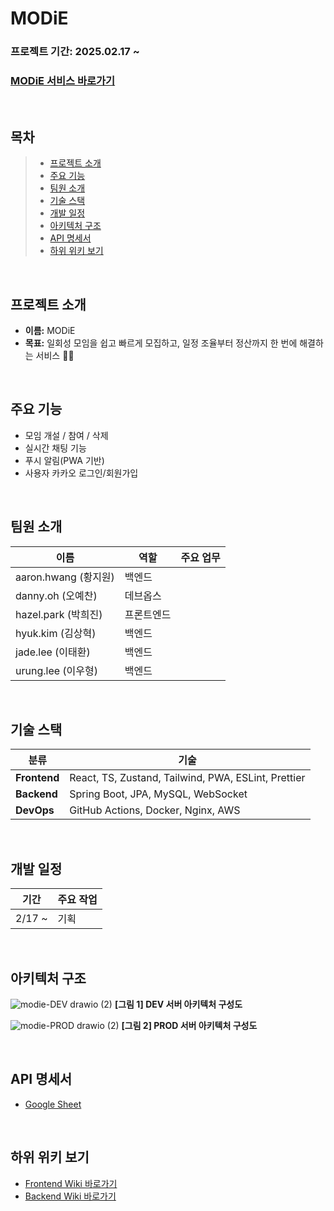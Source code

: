 # MODiE

### 프로젝트 기간: 2025.02.17 ~

### [MODiE 서비스 바로가기](https://www.google.com)

<br />

## 목차

> - [프로젝트 소개](#프로젝트-소개)
> - [주요 기능](#주요-기능)
> - [팀원 소개](#팀원-소개)
> - [기술 스택](#기술-스택)
> - [개발 일정](#개발-일정)
> - [아키텍처 구조](#아키텍처-구조)
> - [API 명세서](#API-명세서)
> - [하위 위키 보기](#하위-위키-보기)

<br />

## 프로젝트 소개

- **이름:** MODiE
- **목표:** 일회성 모임을 쉽고 빠르게 모집하고, 일정 조율부터 정산까지 한 번에 해결하는 서비스 🙌🏻

<br />

## 주요 기능

- 모임 개설 / 참여 / 삭제
- 실시간 채팅 기능
- 푸시 알림(PWA 기반)
- 사용자 카카오 로그인/회원가입

<br />

## 팀원 소개

| 이름                 | 역할       | 주요 업무 |
| -------------------- | ---------- | --------- |
| aaron.hwang (황지원) | 백엔드     |           |
| danny.oh (오예찬)    | 데브옵스     |           |
| hazel.park (박희진)  | 프론트엔드 |           |
| hyuk.kim (김상혁)    | 백엔드     |           |
| jade.lee (이태환)    | 백엔드     |           |
| urung.lee (이우형)   | 백엔드     |           |

<br />

## 기술 스택

| 분류         | 기술                                                |
| ------------ | --------------------------------------------------- |
| **Frontend** | React, TS, Zustand, Tailwind, PWA, ESLint, Prettier |
| **Backend**  | Spring Boot, JPA, MySQL, WebSocket                  |
| **DevOps**   | GitHub Actions, Docker, Nginx, AWS                  |

<br />

## 개발 일정

| 기간   | 주요 작업 |
| ------ | --------- |
| 2/17 ~ | 기획      |

<br />

## 아키텍처 구조
![modie-DEV drawio (2)](https://github.com/user-attachments/assets/02324395-9356-4835-89d1-7f9ffdc28b2b)
**[그림 1] DEV 서버 아키텍처 구성도**

![modie-PROD drawio (2)](https://github.com/user-attachments/assets/cd6c53a7-d226-403c-a237-ccdacd164388)
**[그림 2] PROD 서버 아키텍처 구성도**

<br />

## API 명세서

- [Google Sheet](https://docs.google.com/spreadsheets/d/15-FcYp0_XYGt4Zs8TPxn_4znBbTJTRuxihUqwxfY93w/edit?gid=1878554884#gid=1878554884)

<br />

## 하위 위키 보기

- [Frontend Wiki 바로가기](https://github.com/100-hours-a-week/3-team-modie-wiki/wiki/Frontend-Wiki)
- [Backend Wiki 바로가기](https://github.com/100-hours-a-week/3-team-modie-wiki/wiki/Backend-Wiki)
